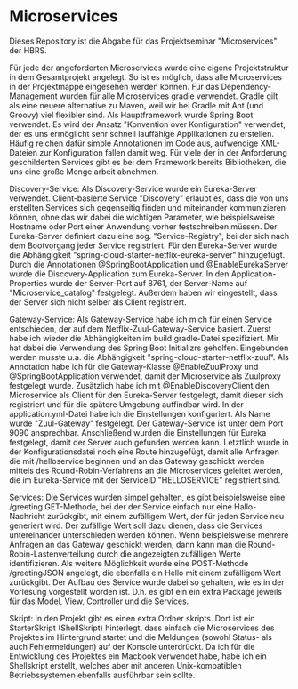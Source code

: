 # Microservices
Dieses Repository ist die Abgabe für das Projektseminar "Microservices" der HBRS.

Für jede der angeforderten Microservices wurde eine eigene Projektstruktur in dem Gesamtprojekt angelegt. So ist es möglich, dass alle Microservices in der Projektmappe eingesehen werden können. Für das Dependency-Management wurden für alle Microservices gradle verwendet. Gradle gilt als eine neuere alternative zu Maven, weil wir bei Gradle mit Ant (und Groovy) viel flexibler sind. Als Hauptframework wurde Spring Boot verwendet. Es wird der Ansatz "Konvention over Konfiguration" verwendet, der es uns ermöglicht sehr schnell lauffähige Applikationen zu erstellen. Häufig reichen dafür simple Annotationen im Code aus, aufwendige XML-Dateien zur Konfiguration fallen damit weg. Für viele der in der Anforderung geschilderten Services gibt es bei dem Framework bereits Bibliotheken, die uns eine große Menge arbeit abnehmen. 

Discovery-Service:
Als Discovery-Service wurde ein Eureka-Server verwendet. Client-basierte Service "Discovery" erlaubt es, dass die von uns erstellten Services sich gegenseitig finden und miteinander kommunizieren können, ohne das wir dabei die wichtigen Parameter, wie beispielsweise Hostname oder Port einer Anwendung vorher festschreiben müssen. Der Eureka-Server definiert dazu eine sog. "Service-Registry", bei der sich nach dem Bootvorgang jeder Service registriert. Für den Eureka-Server wurde die Abhängigkeit "spring-cloud-starter-netflix-eureka-server" hinzugefügt. Durch die Annotationen @SpringBootApplication und @EnableEurekaServer wurde die Discovery-Application zum Eureka-Server. In den Application-Properties wurde der Server-Port auf 8761, der Server-Name auf "Microservice_catalog" festgelegt. Außerdem haben wir eingestellt, dass der Server sich nicht selber als Client registriert.

Gateway-Service:
Als Gateway-Service habe ich mich für einen Service entschieden, der auf dem Netflix-Zuul-Gateway-Service basiert. Zuerst habe ich wieder die Abhängigkeiten im build.gradle-Datei spezifiziert. Mir hat dabei die Verwendung des Spring Boot Initializrs geholfen. Eingebunden werden musste u.a. die Abhängigkeit "spring-cloud-starter-netflix-zuul". Als Annotation habe ich für die Gateway-Klasse @EnableZuulProxy und @SpringBootApplication verwendet, damit der Microservice als Zuulproxy festgelegt wurde. Zusätzlich habe ich mit @EnableDiscoveryClient den Microservice als Client für den Eureka-Server festgelegt, damit dieser sich registriert und für die spätere Umgebung auffindbar wird. In der application.yml-Datei habe ich die Einstellungen konfiguriert. Als Name wurde "Zuul-Gateway" festgelegt. Der Gateway-Service ist unter dem Port 9090 ansprechbar. Anschließend wurden die Einstellungen für Eureka festgelegt, damit der Server auch gefunden werden kann. Letztlich wurde in der Konfigurationsdatei noch eine Route hinzugefügt, damit alle Anfragen die mit /helloservice beginnen und an das Gateway geschickt werden mittels des Round-Robin-Verfahrens an die Microservices geleitet werden, die im Eureka-Service mit der ServiceID "HELLOSERVICE" registriert sind.

Services:
Die Services wurden simpel gehalten, es gibt beispielsweise eine /greeting GET-Methode, bei der der Service einfach nur eine Hallo-Nachricht zurückgibt, mit einem zufälligem Wert, der für jeden Service neu generiert wird. Der zufällige Wert soll dazu dienen, dass die Services untereinander unterschieden werden können. Wenn beispielsweise mehrere Anfragen an das Gateway geschickt werden, dann kann man die Round-Robin-Lastenverteilung durch die angezeigten zufälligen Werte identifizieren. Als weitere Möglichkeit wurde eine POST-Methode /greetingJSON angelegt, die ebenfalls ein Hello mit einem zufälligem Wert zurückgibt. Der Aufbau des Service wurde dabei so gehalten, wie es in der Vorlesung vorgestellt worden ist. D.h. es gibt ein ein extra Package jeweils für das Model, View, Controller und die Services.

Skript:
In den Projekt gibt es einen extra Ordner skripts. Dort ist ein StarterSkript (ShellSkript) hinterlegt, dass einfach die Microservices des Projektes im Hintergrund startet und die Meldungen (sowohl Status- als auch Fehlermeldungen) auf der Konsole unterdrückt. Da ich für die Entwicklung des Projektes ein Macbook verwendet habe, habe ich ein Shellskript erstellt, welches aber mit anderen Unix-kompatiblen Betriebssystemen ebenfalls ausführbar sein sollte.
